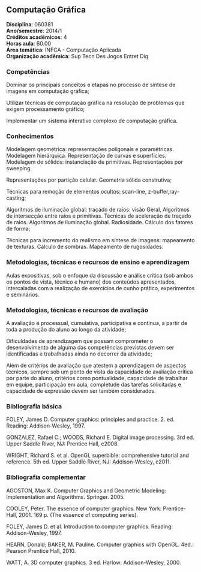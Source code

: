 ## Computação Gráfica

**Disciplina**:   060381  
**Ano/semestre**:  2014/1  
**Créditos acadêmicos**: 4  
**Horas aula**: 60.00  
**Área temática**:  INFCA - Computação Aplicada  
**Organização acadêmica**: Sup Tecn Des Jogos Entret Dig  

### Competências

Dominar os principais conceitos e etapas no processo de síntese de imagens em computação gráfica;

Utilizar técnicas de computação gráfica na resolução de problemas que exigem processamento gráfico;

Implementar um sistema interativo complexo de computação gráfica.


### Conhecimentos

Modelagem geométrica: representações poligonais e paramétricas. Modelagem hierárquica. Representação de curvas e superfícies. Modelagem de sólidos: instanciação de primitivas. Representações por sweeping.

Representações por partição celular. Geometria sólida construtiva;

Técnicas para remoção de elementos ocultos: scan-line, z-buffer,ray-casting;

Algoritmos de iluminação global: traçado de raios: visão Geral, Algoritmos de intersecção entre raios e primitivas. Técnicas de aceleração de traçado de raios. Algoritmos de iluminação global. Radiosidade. Cálculo dos fatores de forma;

Técnicas para incremento do realismo em síntese de imagens: mapeamento de texturas. Cálculo de sombras. Mapeamento de rugosidades.


### Metodologias, técnicas e recursos de ensino e aprendizagem

Aulas expositivas, sob o enfoque da discussão e análise crítica (sob ambos os pontos de vista, técnico e humano) dos conteúdos apresentados, intercaladas com a realização de exercícios de cunho prático, experimentos e seminários.


### Metodologias, técnicas e recursos de avaliação

A avaliação é processual, cumulativa, participativa e contínua, a partir de toda a produção do aluno ao longo da atividade;

Dificuldades de aprendizagem que possam comprometer o desenvolvimento de alguma das competências previstas devem ser identificadas e trabalhadas ainda no decorrer da atividade;

Além de critérios de avaliação que atestem a aprendizagem de aspectos técnicos, sempre sob um ponto de vista da capacidade de avaliação crítica por parte do aluno, critérios como pontualidade, capacidade de trabalhar em equipe, participação em aula, completude das tarefas solicitadas e capacidade de expressão devem ser também considerados.


### Bibliografia básica

FOLEY, James D. Computer graphics: principles and practice. 2. ed. Reading: Addison-Wesley, 1997.

GONZALEZ, Rafael C.; WOODS, Richard E. Digital image processing. 3rd ed. Upper Saddle River, NJ: Prentice Hall, c2008.

WRIGHT, Richard S. et al. OpenGL superbible: comprehensive tutorial and reference. 5th ed. Upper Saddle River, NJ: Addison-Wesley, c2011.


### Bibliografia complementar

AGOSTON, Max K. Computer Graphics and Geometric Modeling: Implementation and Algorithms. Springer. 2005.

COOLEY, Peter. The essence of computer graphics. New York: Prentice-Hall, 2001. 169 p. (The essence of computing series).

FOLEY, James D. et al. Introduction to computer graphics. Reading: Addison-Wesley, 1997.

HEARN, Donald; BAKER, M. Pauline. Computer graphics with OpenGL. 4ed.: Pearson Prentice Hall, 2010.

WATT, A. 3D computer graphics. 3 ed. Harlow: Addison-Wesley, 2000.